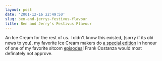 ```yaml
---
layout: post
date: '2001-12-16 22:49:50'
slug: ben-and-jerrys-festivus-flavour
title: Ben and Jerry's Festivus Flavour
---
```


An Ice Cream for the rest of us. I didn't know this existed, (sorry if its old news to you), my favorite Ice Cream makers do [a special edition](http://www.benjerry.com/festivus/) in honour of one of my favorite sitcom [episodes](http://www.interlog.com/~porteous/festivus.html)! Frank Costanza would most definately not approve.